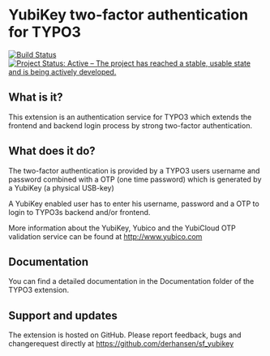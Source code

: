 YubiKey two-factor authentication for TYPO3
===========================================

[![Build Status](https://github.com/derhansen/sf_yubikey/workflows/CI/badge.svg?branch=master)](https://github.com/derhansen/sf_yubikey/actions)
[![Project Status: Active – The project has reached a stable, usable state and is being actively developed.](https://www.repostatus.org/badges/latest/active.svg)](https://www.repostatus.org/#active)

## What is it?

This extension is an authentication service for TYPO3 which extends the frontend and backend login process by strong
two-factor authentication.

## What does it do?

The two-factor authentication is provided by a TYPO3 users username and password combined with a OTP (one time
password) which is generated by a YubiKey (a physical USB-key)

A YubiKey enabled user has to enter his username, password and a OTP to login to TYPO3s backend and/or frontend.

More information about the YubiKey, Yubico and the YubiCloud OTP validation service can be found at http://www.yubico.com

## Documentation

You can find a detailed documentation in the Documentation folder of the TYPO3 extension.

## Support and updates

The extension is hosted on GitHub. Please report feedback, bugs and changerequest directly at https://github.com/derhansen/sf_yubikey